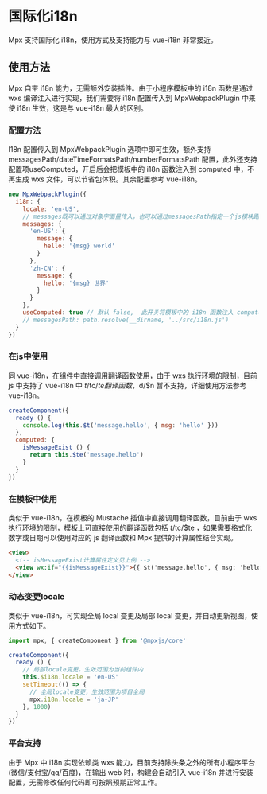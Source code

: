 # 国际化i18n

Mpx 支持国际化 i18n，使用方式及支持能力与 vue-i18n 非常接近。

## 使用方法

Mpx 自带 i18n 能力，无需额外安装插件。由于小程序模板中的 i18n 函数是通过 wxs 编译注入进行实现，我们需要将 i18n 配置传入到 MpxWebpackPlugin 中来使 i18n 生效，这是与 vue-i18n 最大的区别。

### 配置方法

I18n 配置传入到 MpxWebpackPlugin 选项中即可生效，额外支持 messagesPath/dateTimeFormatsPath/numberFormatsPath 配置，此外还支持配置项useComputed，开启后会把模板中的 i18n 函数注入到 computed 中，不再生成 wxs 文件，可以节省包体积。其余配置参考 vue-i18n。

```js
new MpxWebpackPlugin({
  i18n: {
    locale: 'en-US',
    // messages既可以通过对象字面量传入，也可以通过messagesPath指定一个js模块路径，在该模块中定义配置并导出，dateTimeFormats/dateTimeFormatsPath和numberFormats/numberFormatsPath同理
    messages: {
      'en-US': {
        message: {
          hello: '{msg} world'
        }
      },
      'zh-CN': {
        message: {
          hello: '{msg} 世界'
        }
      }
    },
    useComputed: true // 默认 false,  此开关将模板中的 i18n 函数注入 computed，在包体积空间紧张的情况下可以使用
    // messagesPath: path.resolve(__dirname, '../src/i18n.js')
  }
})
```

### 在js中使用

同 vue-i18n，在组件中直接调用翻译函数使用，由于 wxs 执行环境的限制，目前 js 中支持了 vue-i18n 中 $t/$tc/$te 翻译函数，$d/$n 暂不支持，详细使用方法参考 vue-i18n。

```js
createComponent({
  ready () {
    console.log(this.$t('message.hello', { msg: 'hello' }))
  },
  computed: {
    isMessageExist () {
      return this.$te('message.hello')
    }
  }
})
```

### 在模板中使用

类似于 vue-i18n，在模板的 Mustache 插值中直接调用翻译函数，目前由于 wxs 执行环境的限制，模板上可直接使用的翻译函数包括 $t/$tc/$te ，如果需要格式化数字或日期可以使用对应的 js 翻译函数和 Mpx 提供的计算属性结合实现。

```html
<view>
  <!-- isMessageExist计算属性定义见上例 -->
  <view wx:if="{{isMessageExist}}">{{ $t('message.hello', { msg: 'hello' }) }}</view>
</view>
```

### 动态变更locale
类似于 vue-i18n，可实现全局 local 变更及局部 local 变更，并自动更新视图，使用方式如下。
```js
import mpx, { createComponent } from '@mpxjs/core'

createComponent({
  ready () {
    // 局部locale变更，生效范围为当前组件内
    this.$i18n.locale = 'en-US'
    setTimeout(() => {
      // 全局locale变更，生效范围为项目全局
      mpx.i18n.locale = 'ja-JP'
    }, 1000)
  }
})
```

### 平台支持

由于 Mpx 中 i18n 实现依赖类 wxs 能力，目前支持除头条之外的所有小程序平台(微信/支付宝/qq/百度)，在输出 web 时，构建会自动引入 vue-i18n 并进行安装配置，无需修改任何代码即可按照预期正常工作。
